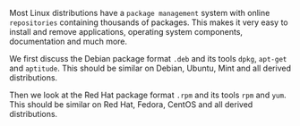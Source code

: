 Most Linux distributions have a `package management`
system with online `repositories` containing thousands of
packages. This makes it very easy to install and remove applications,
operating system components, documentation and much more.

We first discuss the Debian package format `.deb` and its
tools `dpkg`, `apt-get` and `aptitude`. This should be similar on
Debian, Ubuntu, Mint and all derived distributions.

Then we look at the Red Hat package format `.rpm` and its
tools `rpm` and `yum`. This should be similar on Red Hat, Fedora, CentOS
and all derived distributions.

